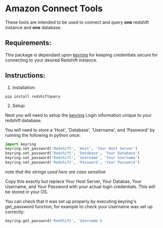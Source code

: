 # Amazon Connect Tools

These tools are intended to be used to connect and query **one** redshift instance and **one** database.  

## Requirements:

This package is dependant upon [keyring](https://pypi.org/project/keyring/) for keeping credentials secure for connecting to your desired Redshift instance. 

## Instructions:

1. Installation:

```
pip install redshiftquery
```

2. Setup:

Next you will need to setup the [keyring](https://pypi.org/project/keyring/) Login information unique to your redshift database.

You will need to store a 'Host', 'Database', 'Username', and 'Password' by running the following in python once:

```py
import keyring
keyring.set_password('Redshift', 'Host', 'Your Host Server')
keyring.set_password('Redshift', 'Database', 'Your Database')
keyring.set_password('Redshift', 'Username', 'Your Username')
keyring.set_password('Redshift', 'Password', 'Your Password')
```

*note that the strings used here are case sensitive*

Copy this exactly but replace Your Host Server, Your Databas, Your Username, and Your Password with your actual login credentials. This will be stored in your OS. 

You can check that it was set up properly by executing keyring's get_password function, for example to check your Username was set up correctly:

```py
keyring.get_password('RedShift', 'Username')
```

